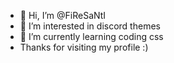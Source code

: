 - 👋 Hi, I’m @FiReSaNtI
- 👀 I’m interested in discord themes
- 🌱 I’m currently learning coding css
- Thanks for visiting my profile :)

<!---
FiReSaNtI/FiReSaNtI is a ✨ special ✨ repository because its `README.md` (this file) appears on your GitHub profile.
You can click the Preview link to take a look at your changes.
--->
